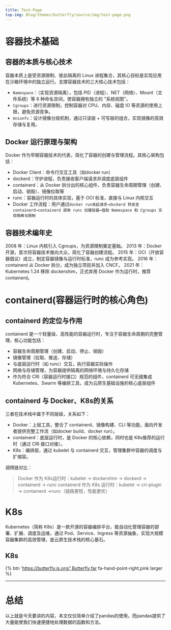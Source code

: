 ```yaml
---
title: Test-Page
top-img: Blog/themes/butterfly/source/img/test-page.png
---
```


# 容器技术基础


## 容器的本质与核心技术
容器本质上是受资源限制、彼此隔离的 Linux 进程集合，其核心目标是实现应用在沙箱环境中的独立运行。支撑容器技术的三大核心技术包括：
 - `Namespace`：（实现资源隔离），包括 PID（进程）、NET（网络）、Mount（文件系统）等 6 种命名空间，使容器拥有独立的 "系统视图"。
 - `Cgroups`：进行资源限制，控制容器对 CPU、内存、磁盘 IO 等资源的使用上限，避免资源竞争。
 - `Unionfs`：设计镜像分层机制，通过只读层 + 可写层的组合，实现镜像的高效存储与复用。

## Docker 运行原理与架构
Docker 作为早期容器技术的代表，简化了容器的创建与管理流程。其核心架构包括：
 - Docker Client：命令行交互工具（如docker run）
- dockerd：守护进程，负责接收客户端请求并调度底层组件
- containerd：从 Docker 拆分出的核心组件，负责容器生命周期管理（创建、启动、销毁）、镜像拉取等
- runc：容器运行时的具体实现，基于 OCI 标准，直接与 Linux 内核交互
- Docker 工作流程：用户通过`docker run发起请求→dockerd 转发至 containerd→containerd 调用 runc 创建容器→借助 Namespace 和 Cgroups 实现隔离与限制`

## 容器技术编年史
2008 年：Linux 内核引入 Cgroups，为资源限制奠定基础。
2013 年：Docker 开源，首次将容器技术推向大众，简化了容器创建流程。
2015 年：OCI（开放容器倡议）成立，制定容器镜像与运行时标准，runc 成为参考实现。
2016 年：containerd 从 Docker 拆分，成为独立项目并加入 CNCF。
2021 年：Kubernetes 1.24 移除 dockershim，正式弃用 Docker 作为运行时，推荐 containerd。

# containerd(容器运行时的核心角色)
## containerd 的定位与作用
containerd 是一个轻量级、高性能的容器运行时，专注于容器生命周期的完整管理，核心功能包括：
- 容器生命周期管理（创建、启动、停止、销毁）
- 镜像管理（拉取、推送、存储）
- 与底层运行时（如 runc）交互，执行容器实际操作
- 网络与存储管理，为容器提供隔离的网络环境与持久化存储
- 作为符合 CRI（容器运行时接口）规范的组件，containerd 可无缝集成 Kubernetes、Swarm 等编排工具，成为云原生基础设施的核心底层组件
## containerd 与 Docker、K8s的关系
三者在技术栈中属于不同层级，关系如下：
- Docker：上层工具，整合了 containerd、镜像构建、CLI 等功能，面向开发者提供完整工作流（如docker build、docker run）。
- containerd：底层运行时，是 Docker 的核心依赖，同时也是 K8s推荐的运行时（通过 CRI 接口对接）。
- K8s：编排层，通过 kubelet 与 containerd 交互，管理集群中容器的调度与扩缩容。

调用链对比：

> Docker 作为 K8s运行时：kubelet → dockershim → dockerd → containerd → runc
> containerd 作为 K8s 运行时：kubelet → cri-plugin → containerd →runc（链路更短，性能更优）

#  K8s
Kubernetes（简称 K8s）是一款开源的容器编排平台，能自动化管理容器的部署、扩展、调度及运维，通过 Pod、Service、Ingress 等资源抽象，实现大规模容器集群的高效管理，是云原生技术栈的核心基石。

## K8s
{% btn 'https://butterfly.js.org/',Butterfly,far fa-hand-point-right,pink larger %}

---

# 总结
以上就是今天要讲的内容，本文仅仅简单介绍了pandas的使用，而pandas提供了大量能使我们快速便捷地处理数据的函数和方法。
